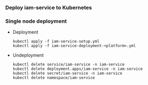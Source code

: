 ### Deploy iam-service to Kubernetes

### Single node deployment
* Deployment
  ```
  kubectl apply -f iam-service-setup.yml
  kubectl apply -f iam-service-deployment-<platform>.yml
  ```
* Undeployment
  ```
  kubectl delete service/iam-service -n iam-service
  kubectl delete deployment.apps/iam-service -n iam-service
  kubectl delete secret/iam-service -n iam-service
  kubectl delete namespace/iam-service
  ```
  